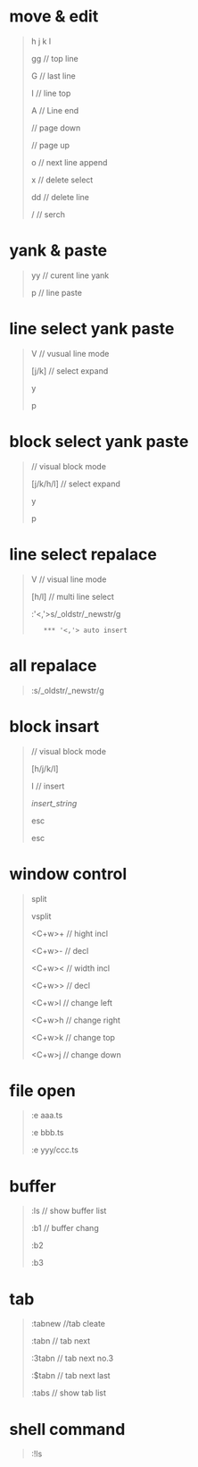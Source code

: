 # move & edit

>  h
>  j
>  k
>  l
>  
>  gg      // top line 
>  
>  G       // last line
>  
>  I       // line top
>  
>  A       // Line end
>  
>  <C-d>   // page down
>  
>  <C-u>   // page up
>  
>  o       // next line append
>  
>  x       // delete select
>  
>  dd      // delete line
>  
>  /       // serch


# yank & paste

>  yy      // curent line yank
>  
>  p       // line paste

# line select yank paste

>  V       // vusual line mode
>  
>  [j/k]   // select expand
>  
>  y
>  
>  p

# block select yank paste

>  <C-v>       // visual block mode
>  
>  [j/k/h/l]   // select expand
>  
>  y
>  
>  p


# line select repalace

>  V       // visual line mode
>  
>  [h/l]   // multi line select
>  
>  
>  :'<,'>s/_oldstr/_newstr/g
>  
>  
>        *** '<,'> auto insert

# all repalace

>  :s/_oldstr/_newstr/g


# block insart

>  <C-v>            // visual block mode 
>  
>  [h/j/k/l]
>  
>  I                // insert 
>  
>  _insert_string_
>  
>  esc
>  
>  esc

# window control

>  split
>  
>  vsplit
>  
>  
>  <C+w>+   // hight incl
>  
>  <C+w>-   //       decl
>  
>  <C+w><   // width incl
>  
>  <C+w>>   //       decl
>  
>  
>  <C+w>l   // change left
>  
>  <C+w>h   // change right
>  
>  <C+w>k   // change top
>  
>  <C+w>j   // change down
>  

# file open
  
>  :e aaa.ts
>  
>  :e bbb.ts
>  
>  :e yyy/ccc.ts
>  
  
# buffer 
  
>  :ls      // show buffer list
>  
>  :b1      // buffer chang
>  
>  :b2
>  
>  :b3
>  
  
# tab
  
>  :tabnew  //tab cleate
>  
>  :tabn    // tab next
>  
>  :3tabn   // tab next  no.3
>  
>  :$tabn   // tab next last
>  
>  
>  :tabs    // show tab list
>  

# shell command
  
>  :!ls
  

